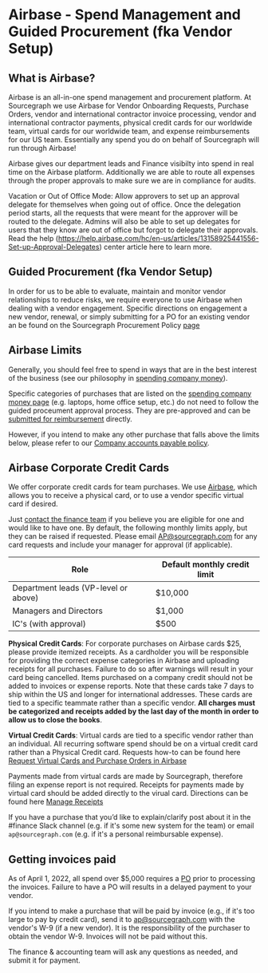 # Airbase - Spend Management and Guided Procurement (fka Vendor Setup)

## What is Airbase?

Airbase is an all-in-one spend management and procurement platform. At Sourcegraph we use Airbase for Vendor Onboarding Requests, Purchase Orders, vendor and international contractor invoice processing, vendor and international contractor payments, physical credit cards for our worldwide team, virtual cards for our worldwide team, and expense reimbursements for our US team. Essentially any spend you do on behalf of Sourcegraph will run through Airbase!

Airbase gives our department leads and Finance visibilty into spend in real time on the Airbase platform. Additionally we are able to route all expenses through the proper approvals to make sure we are in compliance for audits.

Vacation or Out of Office Mode: Allow approvers to set up an approval delegate for themselves when going out of office. Once the delegation period starts, all the requests that were meant for the approver will be routed to the delegate. Admins will also be able to set up delegates for users that they know are out of office but forgot to delegate their approvals. Read the help (https://help.airbase.com/hc/en-us/articles/13158925441556-Set-up-Approval-Delegates) center article here to learn more.

## Guided Procurement (fka Vendor Setup)

In order for us to be able to evaluate, maintain and monitor vendor relationships to reduce risks, we require everyone to use Airbase when dealing with a vendor engagement. Specific directions on engagement a new vendor, renewal, or simply submitting for a PO for an existing vendor an be found on the Sourcegraph Procurement Policy [page](https://handbook.sourcegraph.com/departments/finance/process/ap/)

## Airbase Limits

Generally, you should feel free to spend in ways that are in the best interest of the business (see our philosophy in [spending company money](../../../benefits-pay-perks/benefits-perks/spending-company-money.md)).

Specific categories of purchases that are listed on the [spending company money page](../../../benefits-pay-perks/benefits-perks/spending-company-money.md) (e.g. laptops, home office setup, etc.) do not need to follow the guided proceument approval process. They are pre-approved and can be [submitted for reimbursement](../../../benefits-pay-perks/pay-expenses/expenses/index.md) directly.

However, if you intend to make any other purchase that falls above the limits below, please refer to our [Company accounts payable policy](ap.md).

## Airbase Corporate Credit Cards

We offer corporate credit cards for team purchases. We use [Airbase](https://dashboard.airbase.io/home), which allows you to receive a physical card, or to use a vendor specific virtual card if desired.

Just [contact the finance team](../index.md#contact) if you believe you are eligible for one and would like to have one. By default, the following monthly limits apply, but they can be raised if requested. Please email AP@sourcegraph.com for any card requests and include your manager for approval (if applicable).

| Role                                 | Default monthly credit limit |
| ------------------------------------ | ---------------------------- |
| Department leads (VP-level or above) | $10,000                      |
| Managers and Directors               | $1,000                       |
| IC's (with approval)                 | $500                         |

**Physical Credit Cards**: For corporate purchases on Airbase cards $25, please provide itemized receipts. As a cardholder you will be responsible for providing the correct expense categories in Airbase and uploading receipts for all purchases. Failure to do so after warnings will result in your card being cancelled. Items purchased on a company credit should not be added to invoices or expense reports. Note that these cards take 7 days to ship within the US and longer for international addresses. These cards are tied to a specific teammate rather than a specific vendor. **All charges must be categorized and receipts added by the last day of the month in order to allow us to close the books**.

**Virtual Credit Cards**: Virtual cards are tied to a specific vendor rather than an individual. All recurring software spend should be on a virtual credit card rather than a Physical Credit card. Requests how-to can be found here [Request Virtual Cards and Purchase Orders in Airbase](https://help.airbase.com/hc/en-us/articles/4407660486164-Request-Virtual-Cards-and-Purchase-Orders-in-Airbase-)

Payments made from virtual cards are made by Sourcegraph, therefore filing an expense report is not required. Receipts for payments made by virtual card should be added directly to the virual card. Directions can be found here [Manage Receipts](https://help.airbase.com/hc/en-us/articles/360053509271-Manage-Receipts-in-Receipt-Inbox-)

If you have a purchase that you’d like to explain/clarify post about it in the #finance Slack channel (e.g. if it's some new system for the team) or email `ap@sourcegraph.com` (e.g. if it's a personal reimbursable expense).

## Getting invoices paid

As of April 1, 2022, all spend over $5,000 requires a [PO](ap.md#policy-objectives) prior to processing the invoices. Failure to have a PO will results in a delayed payment to your vendor.

If you intend to make a purchase that will be paid by invoice (e.g., if it's too large to pay by credit card), send it to [ap@sourcegraph.com](mailto:ap@sourcegraph.com) with the vendor's W-9 (if a new vendor). It is the responsibility of the purchaser to obtain the vendor W-9. Invoices will not be paid without this.

The finance & accounting team will ask any questions as needed, and submit it for payment.
